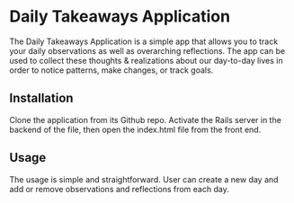 # Daily Takeaways Application

The Daily Takeaways Application is a simple app that allows you to track your daily observations as well as overarching reflections. The app can be used to collect these thoughts & realizations about our day-to-day lives in order to notice patterns, make changes, or track goals. 

## Installation

Clone the application from its Github repo. Activate the Rails server in the backend of the file, then open the index.html file from the front end. 

## Usage

The usage is simple and straightforward. User can create a new day and add or remove observations and reflections from each day.